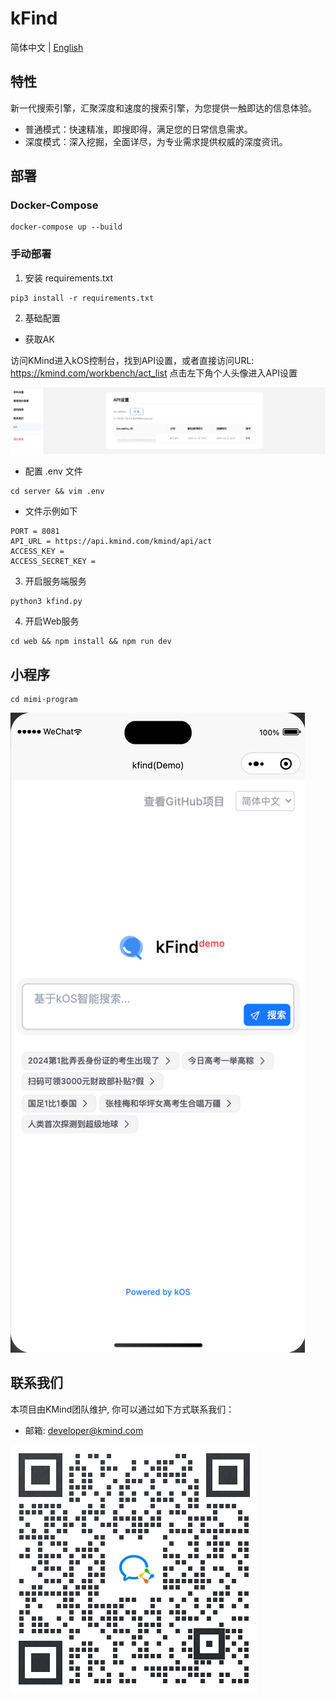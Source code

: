 # kFind
简体中文 | [English](README.md)

## 特性
新一代搜索引擎，汇聚深度和速度的搜索引擎，为您提供一触即达的信息体验。
- 普通模式：快速精准，即搜即得，满足您的日常信息需求。
- 深度模式：深入挖掘，全面详尽，为专业需求提供权威的深度资讯。

## 部署

### Docker-Compose
```shell
docker-compose up --build
```

### 手动部署
1. 安装 requirements.txt
```shell
pip3 install -r requirements.txt
```

2. 基础配置

- 获取AK

访问KMind进入kOS控制台，找到API设置，或者直接访问URL: https://kmind.com/workbench/act_list 点击左下角个人头像进入API设置

![ak](https://github.com/KMind-Inc/k-Find/blob/main/assets/ak.png?raw=true)

- 配置 .env 文件
```shell
cd server && vim .env
```
- 文件示例如下
```shell
PORT = 8081
API_URL = https://api.kmind.com/kmind/api/act
ACCESS_KEY = 
ACCESS_SECRET_KEY = 
```

3. 开启服务端服务
```shell
python3 kfind.py
```

4. 开启Web服务
```shell
cd web && npm install && npm run dev
```

## 小程序
```shell
cd mimi-program
```

![mini-program](https://github.com/KMind-Inc/k-Find/blob/main/assets/mini-program.png?raw=true)

## 联系我们

本项目由KMind团队维护, 你可以通过如下方式联系我们：
* 邮箱: developer@kmind.com

![wechat](https://github.com/KMind-Inc/k-Find/blob/main/assets/wechat.jpeg?raw=true)